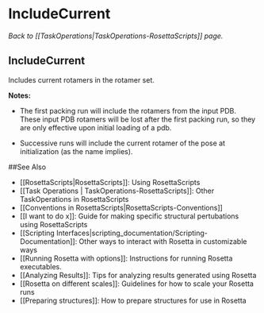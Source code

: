 # IncludeCurrent
*Back to [[TaskOperations|TaskOperations-RosettaScripts]] page.*
## IncludeCurrent

Includes current rotamers in the rotamer set.

**Notes:**
* The first packing run will include the rotamers from the input PDB. These input PDB rotamers will be lost after the first packing run, so they are only effective upon initial loading of a pdb.
* Successive runs will include the current rotamer of the pose at initialization (as the name implies).

     <IncludeCurrent name="(&string)" />

##See Also

* [[RosettaScripts|RosettaScripts]]: Using RosettaScripts
* [[Task Operations | TaskOperations-RosettaScripts]]: Other TaskOperations in RosettaScripts
* [[Conventions in RosettaScripts|RosettaScripts-Conventions]]
* [[I want to do x]]: Guide for making specific structural pertubations using RosettaScripts
* [[Scripting Interfaces|scripting_documentation/Scripting-Documentation]]: Other ways to interact with Rosetta in customizable ways
* [[Running Rosetta with options]]: Instructions for running Rosetta executables.
* [[Analyzing Results]]: Tips for analyzing results generated using Rosetta
* [[Rosetta on different scales]]: Guidelines for how to scale your Rosetta runs
* [[Preparing structures]]: How to prepare structures for use in Rosetta